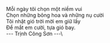 Mỗi ngày tôi chọn một niềm vui\
Chọn những bông hoa và những nụ cười\
Tôi nhặt gió trời mời em giữ lấy\
Để mắt em cười, tựa gió bay.\
--- Trịnh Công Sơn ---\